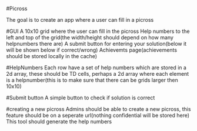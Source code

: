 #Picross

The goal is to create an app where a user can fill in a picross


#GUI
A 10x10 grid where the user can fill in the picross
Help numbers to the left and top of the grid(the width/height should depend on how many helpnumbers there are)
A submit button for entering your solution(below it will be shown below if correct/wrong)
Achievemts page(achievements should be stored locally in the cache)


#HelpNumbers
Each row have a set of help numbers which are stored in a 2d array, these should be TD cells, perhaps a 2d array where each element is a helpnumber(this is to make sure that there can be grids larger then 10x10)



#Submit button
A simple button to check if solution is correct


#creating a new picross
Admins should be able to create a new picross, this feature should be on a seperate url(nothing confidential will be stored here)
This tool should generate the help numbers